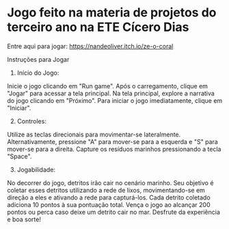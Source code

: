 # Jogo feito na materia de projetos do terceiro ano na ETE Cícero Dias

Entre aqui para jogar: https://nandeoliver.itch.io/ze-o-coral

Instruções para Jogar

1. Início do Jogo:

Inicie o jogo clicando em "Run game". Após o carregamento, clique em "Jogar" para acessar a tela principal.
Na tela principal, explore a narrativa do jogo clicando em "Próximo". Para iniciar o jogo imediatamente, clique em "Iniciar".

2. Controles:

Utilize as teclas direcionais para movimentar-se lateralmente.
Alternativamente, pressione "A" para mover-se para a esquerda e "S" para mover-se para a direita.
Capture os resíduos marinhos pressionando a tecla "Space".

3. Jogabilidade:

No decorrer do jogo, detritos irão cair no cenário marinho.
Seu objetivo é coletar esses detritos utilizando a rede de lixos, movimentando-se em direção a eles e ativando a rede para capturá-los.
Cada detrito coletado adiciona 10 pontos à sua pontuação total.
Vença o jogo ao alcançar 200 pontos ou perca caso deixe um detrito cair no mar.
Desfrute da experiência e boa sorte!
